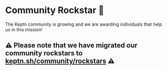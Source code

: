 # Community Rockstar 🚀

The Keptn community is growing and we are awarding individuals that help us in this mission!

## :warning: Please note that we have migrated our community rockstars to [keptn.sh/community/rockstars](https://keptn.sh/community/rockstars) :warning: 